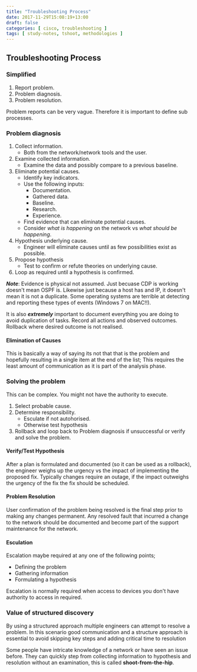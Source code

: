 ```yaml
---
title: "Troubleshooting Process"
date: 2017-11-29T15:08:19+13:00
draft: false
categories: [ cisco, troubleshooting ]
tags: [ study-notes, tshoot, methodologies ]
---
```


## Troubleshooting Process

### Simplified
1. Report problem.
2. Problem diagnosis.
3. Problem resolution.

Problem reports can be very vague.  Therefore it is important to define sub processes.

### Problem diagnosis
1. Collect information.
   * Both from the network/network tools and the user.
2. Examine collected information.
   * Examine the data and possibly compare to a previous baseline.
3. Eliminate potential causes.
   * Identify key indicators.
   * Use the following inputs:
     * Documentation.
     * Gathered data.
     * Baseline.
     * Research.
     * Experience.
   * Find evidence that can eliminate potential causes.
   * Consider *what is happening* on the network vs *what should be happening*.
4. Hypothesis underlying cause.
   * Engineer will eliminate causes until as few possibilities exist as possible.
5. Propose hypothesis
   * Test to confirm or refute theories on underlying cause.
6. Loop as required until a hypothesis is confirmed.

*__Note__*: Evidence is physical not assumed.  Just becuase CDP is working doesn't mean OSPF is.  Likewise just because a host has and IP, it doesn't mean it is not a duplicate.  Some operating systems are terrible at detecting and reporting these types of events (Windows 7 on MAC!!).

It is also *__extremely__* important to document everything you are doing to avoid duplication of tasks.  Record all actions and observed outcomes.  Rollback where desired outcome is not realised.

#### Elimination of Causes
This is basically a way of saying its not that that is the problem and hopefully resulting in a single item at the end of the list; This requires the least amount of communication as it is part of the analysis phase.

### Solving the problem
This can be complex.  You might not have the authority to execute.

1. Select probable cause.
2. Determine responsibility.
   * Esculate if not autohorised.
   * Otherwise test hypothesis
3. Rollback and loop back to Problem diagnosis if unsuccessful or verify and solve the problem.

#### Verify/Test Hypothesis
After a plan is formulated and documented (so it can be used as a rollback), the engineer weighs up the urgency vs the impact of implementing the proposed fix.  Typically changes require an outage, if the impact outweighs the urgency of the fix the fix should be scheduled.

#### Problem Resolution
User confirmation of the problem being resolved is the final step prior to making any changes permanent.  Any resolved fault that incurred a change to the network should be documented and become part of the support maintenance for the network.

#### Esculation
Escalation maybe required at any one of the following points;

* Defining the problem
* Gathering information
* Formulating a hypothesis
	
Escalation is normally required when access to devices you don't have authority to access in required.


### Value of structured discovery
By using a structured approach multiple engineers can attempt to resolve a problem.  In this scenario good communication and a structure approach is essential to avoid skipping key steps and adding critical time to resolution

Some people have intricate knowledge of a network or have seen an issue before.  They can quickly step from collecting information to hypothesis and resolution without an examination, this is called **shoot-from-the-hip**.
